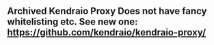 Archived Kendraio Proxy
Does not have fancy whitelisting etc.
See new one: https://github.com/kendraio/kendraio-proxy/
---
